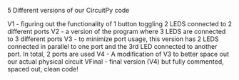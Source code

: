 5 Different versions of our CircuitPy code

V1 - figuring out the functionality of 1 button toggling 2 LEDS connected to 2 different ports
V2 - a version of the program where 3 LEDS are connected to 3 different ports
V3 - to minimize port usage, this version has 2 LEDS connected in parallel to one port and the 3rd LED connected to another port. In total, 2 ports are used
V4 - A modification of V3 to better space out our actual physical circuit
VFinal - final version (V4) but fully commented, spaced out, clean code!
